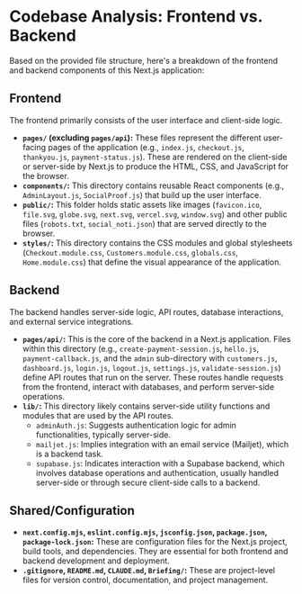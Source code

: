 # Codebase Analysis: Frontend vs. Backend

Based on the provided file structure, here's a breakdown of the frontend and backend components of this Next.js application:

## Frontend

The frontend primarily consists of the user interface and client-side logic.

*   **`pages/` (excluding `pages/api`):** These files represent the different user-facing pages of the application (e.g., `index.js`, `checkout.js`, `thankyou.js`, `payment-status.js`). These are rendered on the client-side or server-side by Next.js to produce the HTML, CSS, and JavaScript for the browser.
*   **`components/`:** This directory contains reusable React components (e.g., `AdminLayout.js`, `SocialProof.js`) that build up the user interface.
*   **`public/`:** This folder holds static assets like images (`favicon.ico`, `file.svg`, `globe.svg`, `next.svg`, `vercel.svg`, `window.svg`) and other public files (`robots.txt`, `social_noti.json`) that are served directly to the browser.
*   **`styles/`:** This directory contains the CSS modules and global stylesheets (`Checkout.module.css`, `Customers.module.css`, `globals.css`, `Home.module.css`) that define the visual appearance of the application.

## Backend

The backend handles server-side logic, API routes, database interactions, and external service integrations.

*   **`pages/api/`:** This is the core of the backend in a Next.js application. Files within this directory (e.g., `create-payment-session.js`, `hello.js`, `payment-callback.js`, and the `admin` sub-directory with `customers.js`, `dashboard.js`, `login.js`, `logout.js`, `settings.js`, `validate-session.js`) define API routes that run on the server. These routes handle requests from the frontend, interact with databases, and perform server-side operations.
*   **`lib/`:** This directory likely contains server-side utility functions and modules that are used by the API routes.
    *   `adminAuth.js`: Suggests authentication logic for admin functionalities, typically server-side.
    *   `mailjet.js`: Implies integration with an email service (Mailjet), which is a backend task.
    *   `supabase.js`: Indicates interaction with a Supabase backend, which involves database operations and authentication, usually handled server-side or through secure client-side calls to a backend.

## Shared/Configuration

*   **`next.config.mjs`, `eslint.config.mjs`, `jsconfig.json`, `package.json`, `package-lock.json`:** These are configuration files for the Next.js project, build tools, and dependencies. They are essential for both frontend and backend development and deployment.
*   **`.gitignore`, `README.md`, `CLAUDE.md`, `Briefing/`:** These are project-level files for version control, documentation, and project management.
